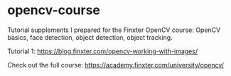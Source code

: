 # opencv-course

Tutorial supplements I prepared for the Finxter OpenCV course: OpenCV basics, face detection, object detection, object tracking.

Tutorial 1: https://blog.finxter.com/opencv-working-with-images/

Check out the full course: https://academy.finxter.com/university/opencv/
